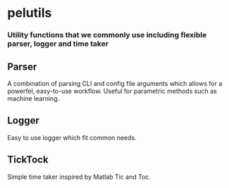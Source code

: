 # pelutils 
### Utility functions that we commonly use including flexible parser, logger and time taker

## Parser
A combination of parsing CLI and config file arguments which allows for a powerfel, easy-to-use workflow.
Useful for parametric methods such as machine learning.

## Logger
Easy to use logger which fit common needs.

## TickTock
Simple time taker inspired by Matlab Tic and Toc.

